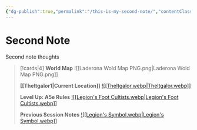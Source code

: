 ```yaml
---
{"dg-publish":true,"permalink":"/this-is-my-second-note/","contentClasses":"cards"}
---
```



# Second Note
Second note thoughts


> [!cards|4]
> **World Map**
> ![[Laderona Wold Map PNG.png\|Laderona Wold Map PNG.png]]
> 
> **[[Theltgalor1\|Current Location]]**
> [![[Theltgalor.webp\|Theltgalor.webp]]](Theltgalor1)
>
> **Level Up: A5e Rules**
> [![[Legion's Foot Cultists.webp\|Legion's Foot Cultists.webp]]](DMScreen)
> 
> **Previous Session Notes**
> [![[Legion's Symbol.webp\|Legion's Symbol.webp]]](2025-03-06)
